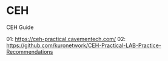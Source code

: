 # CEH
CEH Guide

01: https://ceh-practical.cavementech.com/
02: https://github.com/kuronetwork/CEH-Practical-LAB-Practice-Recommendations

